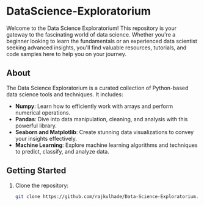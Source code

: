 # DataScience-Exploratorium
Welcome to the Data Science Exploratorium! This repository is your gateway to the fascinating world of data science. Whether you're a beginner looking to learn the fundamentals or an experienced data scientist seeking advanced insights, you'll find valuable resources, tutorials, and code samples here to help you on your journey.

## About

The Data Science Exploratorium is a curated collection of Python-based data science tools and techniques. It includes:

- **Numpy**: Learn how to efficiently work with arrays and perform numerical operations.
- **Pandas**: Dive into data manipulation, cleaning, and analysis with this powerful library.
- **Seaborn and Matplotlib**: Create stunning data visualizations to convey your insights effectively.
- **Machine Learning**: Explore machine learning algorithms and techniques to predict, classify, and analyze data.

## Getting Started

1. Clone the repository:

   ```bash
   git clone https://github.com/rajkulhade/Data-Science-Exploratorium.git

